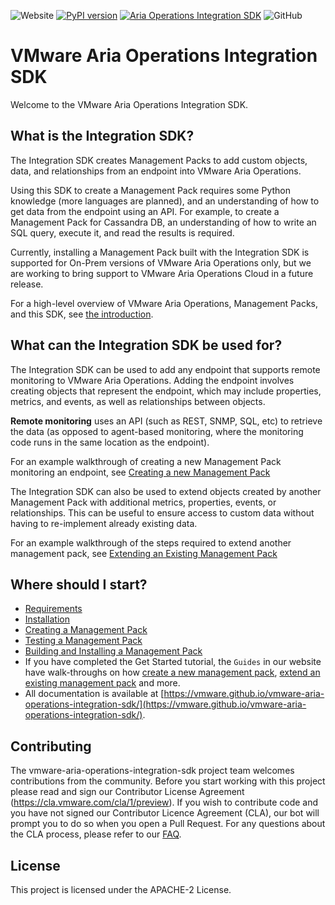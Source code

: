 ![Website](https://img.shields.io/website?down_color=red&down_message=offline&up_color=green&up_message=online&url=https%3A%2F%2Fvmware.github.io%2Fvmware-aria-operations-integration-sdk%2F)
[![PyPI version](https://badge.fury.io/py/vmware_aria_operations_integration_sdk.svg)](https://badge.fury.io/py/vmware_aria_operations_integration_sdk)
[![Aria Operations Integration SDK](https://github.com/vmware/vmware-aria-operations-integration-sdk/actions/workflows/aria-operations-integration-sdk.yaml/badge.svg)](https://github.com/vmware/vmware-aria-operations-integration-sdk/actions/workflows/aria-operations-integration-sdk.yaml)
![GitHub](https://img.shields.io/github/license/vmware/vmware-aria-operations-integration-sdk?style=plastic)

VMware Aria Operations Integration SDK
=====================

Welcome to the VMware Aria Operations Integration SDK.

## What is the Integration SDK?

The Integration SDK creates Management Packs to add custom objects, data, and
relationships from an endpoint into VMware Aria Operations.

Using this SDK to create a Management Pack requires some Python
knowledge (more languages are planned), and an understanding of how to get
data from the endpoint using an API. For example, to create a Management Pack for
Cassandra DB, an understanding of how to write an SQL query, execute it, and read the
results is required.

Currently, installing a Management Pack built with the Integration SDK is supported for
On-Prem versions of VMware Aria Operations only, but we are working to bring support to
VMware Aria Operations Cloud in a future release.

For a high-level overview of VMware Aria Operations, Management Packs, and this SDK,
see [the introduction](https://vmware.github.io/vmware-aria-operations-integration-sdk/introduction/).

## What can the Integration SDK be used for?
The Integration SDK can be used to add any endpoint that supports remote monitoring to
VMware Aria Operations. Adding the endpoint involves creating objects that
represent the endpoint, which may include properties, metrics, and events, as well as
relationships between objects.

**Remote monitoring** uses an API (such as REST, SNMP, SQL, etc) to retrieve the data (as
opposed to agent-based monitoring, where the monitoring code runs in the same location
as the endpoint).

For an example walkthrough of creating a new Management Pack monitoring an endpoint, see
[Creating a new Management Pack](https://vmware.github.io/vmware-aria-operations-integration-sdk/get_started/#creating-a-new-management-pack)

The Integration SDK can also be used to extend objects created by another Management
Pack with additional metrics, properties, events, or relationships. This can be useful
to ensure access to custom data without having to re-implement already existing data.

For an example walkthrough of the steps required to extend another management pack, see
[Extending an Existing Management Pack](https://vmware.github.io/vmware-aria-operations-integration-sdk/get_started/#extending-an-existing-management-pack)

## Where should I start?
* [Requirements](https://vmware.github.io/vmware-aria-operations-integration-sdk/get_started/#requirements)
* [Installation](https://vmware.github.io/vmware-aria-operations-integration-sdk/get_started/#installation)
* [Creating a Management Pack](https://vmware.github.io/vmware-aria-operations-integration-sdk/get_started/#creating-a-management-pack)
* [Testing a Management Pack](https://vmware.github.io/vmware-aria-operations-integration-sdk/get_started/#testing-a-management-pack)
* [Building and Installing a Management Pack](#https://vmware.github.io/vmware-aria-operations-integration-sdk/get_started/building-and-installing-a-management-pack)
* If you have completed the Get Started tutorial, the `Guides` in our website have walk-throughs on how [create a new management pack](https://vmware.github.io/vmware-aria-operations-integration-sdk/guides/creating_a_new_management_pack/), [extend an existing management pack](https://vmware.github.io/vmware-aria-operations-integration-sdk/guides/extending_an_existing_management_pack/) and more.
* All documentation is available at [https://vmware.github.io/vmware-aria-operations-integration-sdk/](https://vmware.github.io/vmware-aria-operations-integration-sdk/).
## Contributing

The vmware-aria-operations-integration-sdk project team welcomes contributions from the community. Before you start
working with this project please read and sign our Contributor License Agreement (https://cla.vmware.com/cla/1/preview).
If you wish to contribute code and you have not signed our Contributor Licence Agreement (CLA), our bot will prompt you
to do so when you open a Pull Request. For any questions about the CLA process, please refer to our
[FAQ](https://cla.vmware.com/faq).

## License

This project is licensed under the APACHE-2 License.
